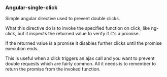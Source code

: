 ### Angular-single-click

Simple angular directive used to prevent double clicks.


What this directive do is to invoke the specified function on click, like ng-click, but it inspects the returned value to verify if it's a promise.

If the returned value is a promise it disables further clicks until the promise execution ends.

This is useful when a click triggers an ajax call and you want to prevent double requests which are fairly common. All it needs is to remember to return the promise from the invoked function.
